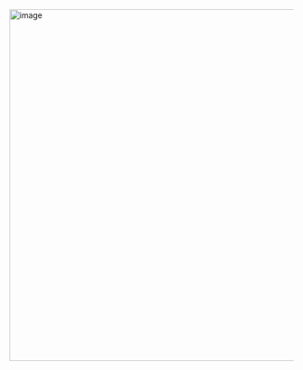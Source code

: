 <img width="822" height="625" alt="image" src="https://github.com/user-attachments/assets/3e50f475-1b2d-45ba-b4af-d70de94b7408" />
